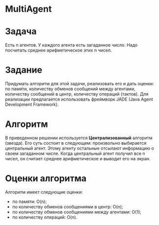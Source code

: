 # MultiAgent

# Задача
Есть n агентов. У каждого агента есть загаданное число. Надо посчитать среднее арифметическое этих n чисел.

# Задание
Придумать алгоритм для этой задачи, реализовать его и дать оценки: по памяти, количеству обменов сообщений между агентами, количеству сообщений в центр, количеству операций (тактов).
Для реализации предлагается использовать фреймворк JADE (Java Agent Development Framework).

# Алгоритм
В приведенном решении используется **Централизованный** алгоритм (звезда).
Его суть состоит в следующем: произвольно выбирается центральный агент. Этому агенту
остальные отсылают информацию о своем загаданном числе. Когда центральный агент получил все n чисел,
он считает среднее арифметическое и выводит его на экран.

# Оценки алгоритма
Алгоритм имеет следующие оценки:
- по памяти: O(n);
- по количеству обменов сообщениями в центр: O(n);
- по количеству обменов сообщениями между агентами: O(1);
- по количеству операций: O(n).
